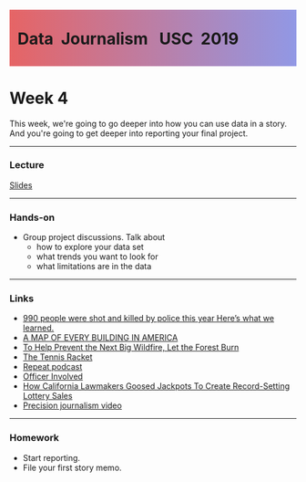 <div class="header">
<h1 class="ml7">
  <span class="text-wrapper">
    <span class="letters"><p id ="usc p">Data&nbsp;&nbsp;Journalism&nbsp;&nbsp;&nbsp;USC&nbsp;&nbsp;2019</p></span>
  </span>
</h1>
</div>
<script src="https://cdnjs.cloudflare.com/ajax/libs/animejs/2.0.2/anime.min.js"></script>

<script src="https://ajax.googleapis.com/ajax/libs/jquery/3.3.1/jquery.min.js"></script>

<style>
.header{
      background-image: linear-gradient(to right, #e66465, #9198e5);
}

.ml7 {
  position: relative;
  font-weight: 1200;


}
.ml7 .text-wrapper {
  position: relative;
  display: inline-block;
  padding-top: 0.2em;
  padding-right: 0.05em;
  padding-bottom: 0.1em;
  overflow: hidden;
  padding-left: 14px;
  
}
.ml7 .letter {
  transform-origin: 0 100%;
  display: inline-block;
  line-height: 1.3em;
  font-size: 3.6em;
  color: #FFFFFF
}


</style>


<script>
// Wrap every letter in a span
$('.ml7 .letters').each(function(){
  $(this).html($(this).text().replace(/([^\x00-\x80]|\w)/g, "<span class='letter'>$&</span>"));
});

anime.timeline({loop: true})
  .add({
    targets: '.ml7 .letter',
    translateY: ["1.1em", 0],
    translateX: ["0.55em", 0],
    translateZ: 0,
    rotateZ: [180, 0],
    duration: 1050,
    easing: "easeOutExpo",
    delay: function(el, i) {
      return 50 * i;
    }
  }).add({
    targets: '.ml7',
    opacity: 0,
    duration: 1000,
    easing: "easeOutExpo",
    delay: 1000
  });
</script>


# Week 4
This week, we're going to go deeper into how you can use data in a story. And you're going to get deeper into reporting your final project.

---

### Lecture

[Slides](https://docs.google.com/presentation/d/1SAIAJIpp8aEBRDGRytwSn5jl6ObeOlnaLxdhElPajqw/edit#slide=id.g499225d295_0_159)

---

### Hands-on

* Group project discussions. Talk about
	* how to explore your data set
	* what trends you want to look for
	* what limitations are in the data


---

### Links

* [990
people were shot and killed by police this year
Here’s what we learned.](https://www.washingtonpost.com/graphics/national/police-shootings-year-end/)
* [A MAP OF EVERY BUILDING IN AMERICA](https://www.nytimes.com/interactive/2018/10/12/us/map-of-every-building-in-the-united-states.html)
* [To Help Prevent the Next Big
Wildfire, Let the Forest Burn](https://www.nytimes.com/interactive/2018/11/29/opinion/sunday/california-wildfires-forest-management.html)
* [The Tennis Racket](https://www.buzzfeednews.com/article/heidiblake/the-tennis-racket)
* [Repeat podcast](https://www.scpr.org/repeat)
* [Officer Involved](http://projects.scpr.org/officer-involved/)
* [How California Lawmakers Goosed Jackpots To Create Record-Setting Lottery Sales](http://laist.com/2018/06/19/lottery.php)
* [Precision journalism video](https://www.youtube.com/watch?v=FbYR78vyhw0)

---

### Homework

* Start reporting.
* File your first story memo.